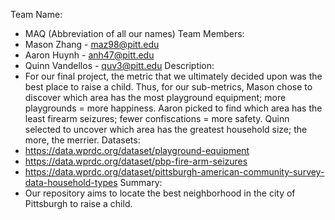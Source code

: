 Team Name:
* MAQ (Abbreviation of all our names)
Team Members:
* Mason Zhang - maz98@pitt.edu
* Aaron Huynh - anh47@pitt.edu
* Quinn Vandellos - quv3@pitt.edu
Description:
* For our final project, the metric that we ultimately decided upon was the best place to raise a child. Thus, for our sub-metrics, Mason chose to discover which area has the most playground equipment; more playgrounds = more happiness. Aaron picked to find which area has the least firearm seizures; fewer confiscations = more safety. Quinn selected to uncover which area has the greatest household size; the more, the merrier.
Datasets:
* https://data.wprdc.org/dataset/playground-equipment
* https://data.wprdc.org/dataset/pbp-fire-arm-seizures
* https://data.wprdc.org/dataset/pittsburgh-american-community-survey-data-household-types
Summary:
* Our repository aims to locate the best neighborhood in the city of Pittsburgh to raise a child.